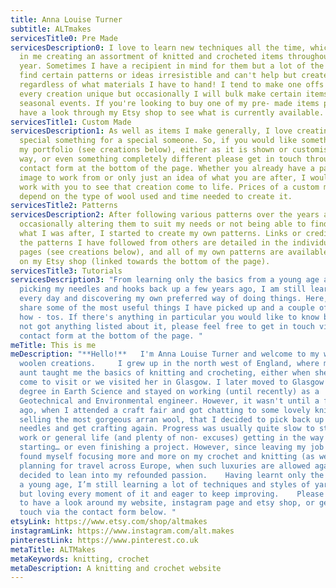 ```yaml
---
title: Anna Louise Turner
subtitle: ALTmakes
servicesTitle0: Pre Made
servicesDescription0: I love to learn new techniques all the time, which results
  in me creating an assortment of knitted and crocheted items throughout the
  year. Sometimes I have a recipient in mind for them but a lot of the time I
  find certain patterns or ideas irresistible and can't help but create them -
  regardless of what materials I have to hand! I tend to make one offs to make
  every creation unique but occasionally I will bulk make certain items for
  seasonal events. If you're looking to buy one of my pre- made items please
  have a look through my Etsy shop to see what is currently available.
servicesTitle1: Custom Made
servicesDescription1: As well as items I make generally, I love creating that
  special something for a special someone. So, if you would like something from
  my portfolio (see creations below), either as it is shown or customised in any
  way, or even something completely different please get in touch through the
  contact form at the bottom of the page. Whether you already have a pattern, an
  image to work from or only just an idea of what you are after, I would love to
  work with you to see that creation come to life. Prices of a custom make will
  depend on the type of wool used and time needed to create it.
servicesTitle2: Patterns
servicesDescription2: After following various patterns over the years and either
  occasionally altering them to suit my needs or not being able to find exactly
  what I was after, I started to create my own patterns. Links or credits to all
  the patterns I have followed from others are detailed in the individual item
  pages (see creations below), and all of my own patterns are available to buy
  on my Etsy shop (linked towards the bottom of the page).
servicesTitle3: Tutorials
servicesDescription3: "From learning only the basics from a young age and not
  picking my needles and hooks back up a few years ago, I am still learning
  every day and discovering my own preferred way of doing things. Here, I will
  share some of the most useful things I have picked up and a couple of tips and
  how - tos. If there's anything in particular you would like to know but I've
  not got anything listed about it, please feel free to get in touch via the
  contact form at the bottom of the page. "
meTitle: This is me
meDescription: "**Hello!**   I'm Anna Louise Turner and welcome to my website of
  woolen creations.     I grew up in the north west of England, where my great
  aunt taught me the basics of knitting and crocheting, either when she would
  come to visit or we visited her in Glasgow. I later moved to Glasgow to do my
  degree in Earth Science and stayed on working (until recently) as a
  Geotechnical and Environmental engineer. However, it wasn't until a few years
  ago, when I attended a craft fair and got chatting to some lovely knitters
  selling the most gorgeous arran wool, that I decided to pick back up my
  needles and get crafting again. Progress was usually quite slow to start, with
  work or general life (and plenty of non- excuses) getting in the way of
  starting… or even finishing a project. However, since leaving my job in 2020 I
  found myself focusing more and more on my crochet and knitting (as well as
  planning for travel across Europe, when such luxuries are allowed again) and
  decided to lean into my refounded passion.    Having learnt only the basics at
  a young age, I’m still learning a lot of techniques and styles of yarn work
  but loving every moment of it and eager to keep improving.    Please feel free
  to have a look around my website, instagram page and etsy shop, or get in
  touch via the contact form below. "
etsyLink: https://www.etsy.com/shop/altmakes
instagramLink: https://www.instagram.com/alt.makes
pinterestLink: https://www.pinterest.co.uk
metaTitle: ALTMakes
metaKeywords: knitting, crochet
metaDescription: A knitting and crochet website
---
```

